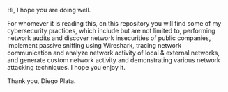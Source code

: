 Hi, 
I hope you are doing well. 

For whomever it is reading this, on this repository you will find some of my cybersecurity practices,
which include but are not limited to, performing network audits and discover network insecurities of public companies, 
implement passive sniffing using Wireshark, tracing network communication and analyze network activity of local & 
external networks,  and generate custom network activity and demonstrating various network attacking techniques. 
I hope you enjoy it. 

Thank you, 
Diego Plata.

